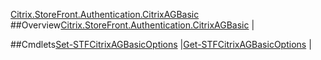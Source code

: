 [Citrix.StoreFront.Authentication.CitrixAGBasic](Citrix.StoreFront.Authentication.CitrixAGBasic)
##Overview[Citrix.StoreFront.Authentication.CitrixAGBasic](Citrix.StoreFront.Authentication.CitrixAGBasic)
|##Cmdlets[Set-STFCitrixAGBasicOptions](Set-STFCitrixAGBasicOptions)
|[Get-STFCitrixAGBasicOptions](Get-STFCitrixAGBasicOptions)
|